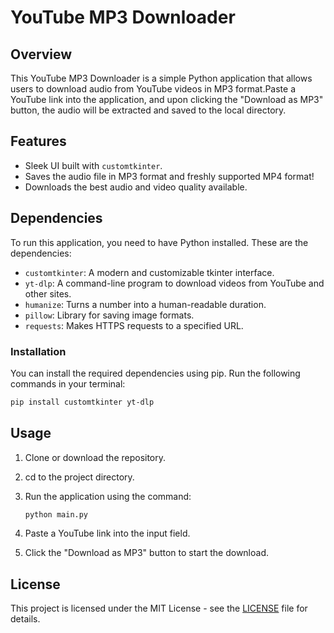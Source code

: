 # YouTube MP3 Downloader

## Overview

This YouTube MP3 Downloader is a simple Python application that allows users to download audio from YouTube videos in MP3 format.Paste a YouTube link into the application, and upon clicking the "Download as MP3" button, the audio will be extracted and saved to the local directory.

## Features

- Sleek UI built with `customtkinter`.
- Saves the audio file in MP3 format and freshly supported MP4 format!
- Downloads the best audio and video quality available.

## Dependencies

To run this application, you need to have Python installed. These are the dependencies:

- `customtkinter`: A modern and customizable tkinter interface.
- `yt-dlp`: A command-line program to download videos from YouTube and other sites.
- `humanize`: Turns a number into a human-readable duration.
- `pillow`: Library for saving image formats.
- `requests`: Makes HTTPS requests to a specified URL.

### Installation

You can install the required dependencies using pip. Run the following commands in your terminal:

```bash
pip install customtkinter yt-dlp
```

## Usage

1. Clone or download the repository.
2. cd to the project directory.
3. Run the application using the command:

   ```bash
   python main.py
   ```

4. Paste a YouTube link into the input field.
5. Click the "Download as MP3" button to start the download.

## License

This project is licensed under the MIT License - see the [LICENSE](LICENSE) file for details.

